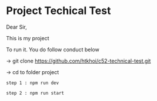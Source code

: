 # Project Techical Test

Dear Sir,

This is my project

To run it. You do follow conduct below

 -> git clone https://github.com/htkhoi/c52-technical-test.git

 -> cd to folder project

 	step 1 : npm run dev

 	step 2 : npm run start
